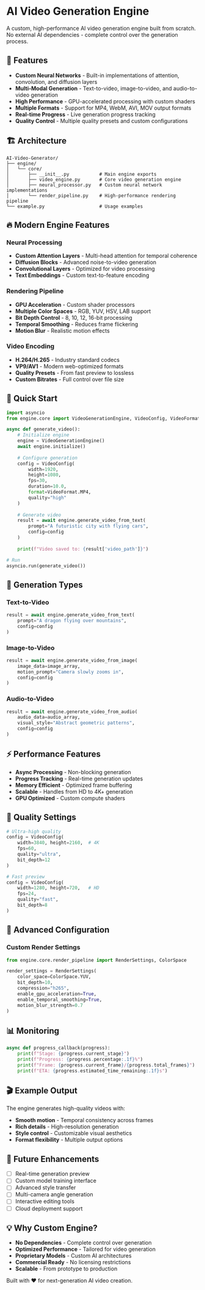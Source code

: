 # AI Video Generation Engine

A custom, high-performance AI video generation engine built from scratch. No external AI dependencies - complete control over the generation process.

## 🚀 Features

- **Custom Neural Networks** - Built-in implementations of attention, convolution, and diffusion layers
- **Multi-Modal Generation** - Text-to-video, image-to-video, and audio-to-video generation
- **High Performance** - GPU-accelerated processing with custom shaders
- **Multiple Formats** - Support for MP4, WebM, AVI, MOV output formats
- **Real-time Progress** - Live generation progress tracking
- **Quality Control** - Multiple quality presets and custom configurations

## 🏗️ Architecture

```
AI-Video-Generator/
├── engine/
│   └── core/
│       ├── __init__.py           # Main engine exports
│       ├── video_engine.py       # Core video generation engine
│       ├── neural_processor.py   # Custom neural network implementations
│       └── render_pipeline.py    # High-performance rendering pipeline
└── example.py                    # Usage examples
```

## 🔥 Modern Engine Features

### Neural Processing
- **Custom Attention Layers** - Multi-head attention for temporal coherence
- **Diffusion Blocks** - Advanced noise-to-video generation
- **Convolutional Layers** - Optimized for video processing
- **Text Embeddings** - Custom text-to-feature encoding

### Rendering Pipeline
- **GPU Acceleration** - Custom shader processors
- **Multiple Color Spaces** - RGB, YUV, HSV, LAB support
- **Bit Depth Control** - 8, 10, 12, 16-bit processing
- **Temporal Smoothing** - Reduces frame flickering
- **Motion Blur** - Realistic motion effects

### Video Encoding
- **H.264/H.265** - Industry standard codecs
- **VP9/AV1** - Modern web-optimized formats
- **Quality Presets** - From fast preview to lossless
- **Custom Bitrates** - Full control over file size

## 🚀 Quick Start

```python
import asyncio
from engine.core import VideoGenerationEngine, VideoConfig, VideoFormat

async def generate_video():
    # Initialize engine
    engine = VideoGenerationEngine()
    await engine.initialize()
    
    # Configure generation
    config = VideoConfig(
        width=1920,
        height=1080,
        fps=30,
        duration=10.0,
        format=VideoFormat.MP4,
        quality="high"
    )
    
    # Generate video
    result = await engine.generate_video_from_text(
        prompt="A futuristic city with flying cars",
        config=config
    )
    
    print(f"Video saved to: {result['video_path']}")

# Run
asyncio.run(generate_video())
```

## 🎯 Generation Types

### Text-to-Video
```python
result = await engine.generate_video_from_text(
    prompt="A dragon flying over mountains",
    config=config
)
```

### Image-to-Video
```python
result = await engine.generate_video_from_image(
    image_data=image_array,
    motion_prompt="Camera slowly zooms in",
    config=config
)
```

### Audio-to-Video
```python
result = await engine.generate_video_from_audio(
    audio_data=audio_array,
    visual_style="Abstract geometric patterns",
    config=config
)
```

## ⚡ Performance Features

- **Async Processing** - Non-blocking generation
- **Progress Tracking** - Real-time generation updates
- **Memory Efficient** - Optimized frame buffering
- **Scalable** - Handles from HD to 4K+ generation
- **GPU Optimized** - Custom compute shaders

## 🎨 Quality Settings

```python
# Ultra-high quality
config = VideoConfig(
    width=3840, height=2160,  # 4K
    fps=60,
    quality="ultra",
    bit_depth=12
)

# Fast preview
config = VideoConfig(
    width=1280, height=720,   # HD
    fps=24,
    quality="fast",
    bit_depth=8
)
```

## 🔧 Advanced Configuration

### Custom Render Settings
```python
from engine.core.render_pipeline import RenderSettings, ColorSpace

render_settings = RenderSettings(
    color_space=ColorSpace.YUV,
    bit_depth=10,
    compression="h265",
    enable_gpu_acceleration=True,
    enable_temporal_smoothing=True,
    motion_blur_strength=0.7
)
```

## 📊 Monitoring

```python
async def progress_callback(progress):
    print(f"Stage: {progress.current_stage}")
    print(f"Progress: {progress.percentage:.1f}%")
    print(f"Frame: {progress.current_frame}/{progress.total_frames}")
    print(f"ETA: {progress.estimated_time_remaining:.1f}s")
```

## 🎬 Example Output

The engine generates high-quality videos with:
- **Smooth motion** - Temporal consistency across frames
- **Rich details** - High-resolution generation
- **Style control** - Customizable visual aesthetics
- **Format flexibility** - Multiple output options

## 🚀 Future Enhancements

- [ ] Real-time generation preview
- [ ] Custom model training interface
- [ ] Advanced style transfer
- [ ] Multi-camera angle generation
- [ ] Interactive editing tools
- [ ] Cloud deployment support

## 💡 Why Custom Engine?

- **No Dependencies** - Complete control over generation
- **Optimized Performance** - Tailored for video generation
- **Proprietary Models** - Custom AI architectures
- **Commercial Ready** - No licensing restrictions
- **Scalable** - From prototype to production

Built with ❤️ for next-generation AI video creation.
